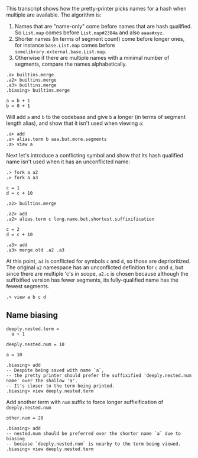 This transcript shows how the pretty-printer picks names for a hash when multiple are available. The algorithm is:

1. Names that are "name-only" come before names that are hash qualified. So `List.map` comes before `List.map#2384a` and also `aaaa#xyz`.
2. Shorter names (in terms of segment count) come before longer ones, for instance `base.List.map` comes before `somelibrary.external.base.List.map`.
3. Otherwise if there are multiple names with a minimal number of segments, compare the names alphabetically.

```ucm:hide
.a> builtins.merge
.a2> builtins.merge
.a3> builtins.merge
.biasing> builtins.merge
```

```unison:hide
a = b + 1
b = 0 + 1
```

Will add `a` and `b` to the codebase and give `b` a longer (in terms of segment length alias), and show that it isn't used when viewing `a`:

```ucm
.a> add
.a> alias.term b aaa.but.more.segments
.a> view a
```

Next let's introduce a conflicting symbol and show that its hash qualified name isn't used when it has an unconflicted name:

```
.> fork a a2
.> fork a a3
```

```unison:hide
c = 1
d = c + 10
```

```ucm:hide
.a2> builtins.merge
```
```ucm
.a2> add
.a2> alias.term c long.name.but.shortest.suffixification
```

```unison:hide
c = 2
d = c + 10
```

```ucm
.a3> add
.a3> merge.old .a2 .a3
```

At this point, `a3` is conflicted for symbols `c` and `d`, so those are deprioritized.
The original `a2` namespace has an unconflicted definition for `c` and `d`, but since there are multiple 'c's in scope,
`a2.c` is chosen because although the suffixified version has fewer segments, its fully-qualified name has the fewest segments.

```ucm
.> view a b c d
```

## Name biasing

```unison
deeply.nested.term =
  a + 1

deeply.nested.num = 10

a = 10
```

```ucm
.biasing> add
-- Despite being saved with name `a`,
-- the pretty printer should prefer the suffixified 'deeply.nested.num name' over the shallow 'a'.
-- It's closer to the term being printed.
.biasing> view deeply.nested.term
```

Add another term with `num` suffix to force longer suffixification of `deeply.nested.num`

```unison
other.num = 20
```

```ucm
.biasing> add
-- nested.num should be preferred over the shorter name `a` due to biasing
-- because `deeply.nested.num` is nearby to the term being viewed.
.biasing> view deeply.nested.term
```
